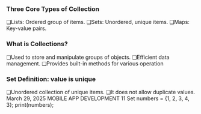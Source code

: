 ### Three Core Types of Collection

❑Lists: Ordered group of items.
❑Sets: Unordered, unique items.
❑Maps: Key-value pairs.

### What is Collections?

❑Used to store and manipulate groups of objects.
❑Efficient data management.
❑Provides built-in methods for various operation

### Set Definition: value is unique

❑Unordered collection of unique items.
❑It does not allow duplicate values.
March 29, 2025 MOBILE APP DEVELOPMENT 11
Set<int> numbers = {1, 2, 3, 4, 3};
print(numbers);
